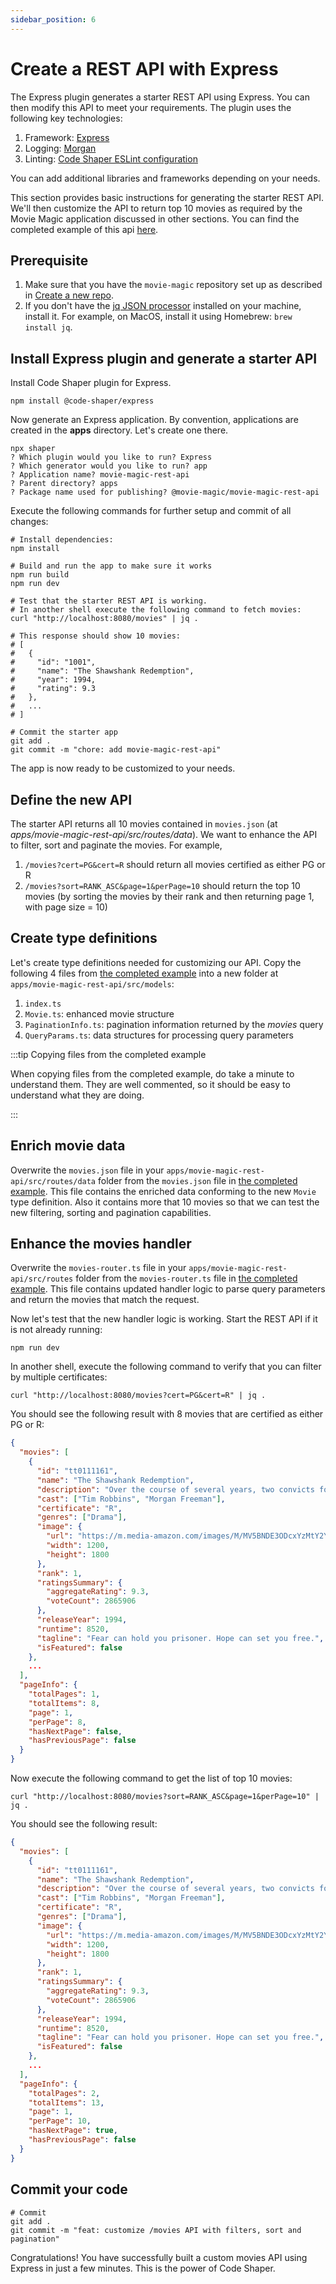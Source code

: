 ```yaml
---
sidebar_position: 6
---
```


# Create a REST API with Express

The Express plugin generates a starter REST API using Express. You can then
modify this API to meet your requirements. The plugin uses the following key
technologies:

1. Framework: [Express](https://expressjs.com/)
2. Logging: [Morgan](https://github.com/expressjs/morgan)
3. Linting:
   [Code Shaper ESLint configuration](https://github.com/code-shaper/code-shaper/tree/main/configs/eslint-config)

You can add additional libraries and frameworks depending on your needs.

This section provides basic instructions for generating the starter REST API.
We'll then customize the API to return top 10 movies as required by the Movie
Magic application discussed in other sections. You can find the completed
example of this api
[here](https://github.com/code-shaper/movie-magic/tree/main/apps/movie-magic-rest-api).

## Prerequisite

1. Make sure that you have the `movie-magic` repository set up as described in
   [Create a new repo](./create-a-new-repo).
2. If you don't have the [jq JSON processor](https://jqlang.github.io/jq/)
   installed on your machine, install it. For example, on MacOS, install it
   using Homebrew: `brew install jq`.

## Install Express plugin and generate a starter API

Install Code Shaper plugin for Express.

```shell
npm install @code-shaper/express
```

Now generate an Express application. By convention, applications are created in
the **apps** directory. Let's create one there.

```shell
npx shaper
? Which plugin would you like to run? Express
? Which generator would you like to run? app
? Application name? movie-magic-rest-api
? Parent directory? apps
? Package name used for publishing? @movie-magic/movie-magic-rest-api
```

Execute the following commands for further setup and commit of all changes:

```shell
# Install dependencies:
npm install

# Build and run the app to make sure it works
npm run build
npm run dev

# Test that the starter REST API is working.
# In another shell execute the following command to fetch movies:
curl "http://localhost:8080/movies" | jq .

# This response should show 10 movies:
# [
#   {
#     "id": "1001",
#     "name": "The Shawshank Redemption",
#     "year": 1994,
#     "rating": 9.3
#   },
#   ...
# ]

# Commit the starter app
git add .
git commit -m "chore: add movie-magic-rest-api"
```

The app is now ready to be customized to your needs.

## Define the new API

The starter API returns all 10 movies contained in `movies.json` (at
_apps/movie-magic-rest-api/src/routes/data_). We want to enhance the API to
filter, sort and paginate the movies. For example,

1. `/movies?cert=PG&cert=R` should return all movies certified as either PG or R
2. `/movies?sort=RANK_ASC&page=1&perPage=10` should return the top 10 movies (by
   sorting the movies by their rank and then returning page 1, with page size
   = 10)

## Create type definitions

Let's create type definitions needed for customizing our API. Copy the following
4 files from
[the completed example](https://github.com/code-shaper/movie-magic/blob/main/apps/movie-magic-rest-api/src/models)
into a new folder at `apps/movie-magic-rest-api/src/models`:

1. `index.ts`
2. `Movie.ts`: enhanced movie structure
3. `PaginationInfo.ts`: pagination information returned by the _movies_ query
4. `QueryParams.ts`: data structures for processing query parameters

:::tip Copying files from the completed example

When copying files from the completed example, do take a minute to understand
them. They are well commented, so it should be easy to understand what they are
doing.

:::

## Enrich movie data

Overwrite the `movies.json` file in your
`apps/movie-magic-rest-api/src/routes/data` folder from the `movies.json` file
in
[the completed example](https://github.com/code-shaper/movie-magic/blob/main/apps/movie-magic-rest-api/src/routes/data/movies.json).
This file contains the enriched data conforming to the new `Movie` type
definition. Also it contains more that 10 movies so that we can test the new
filtering, sorting and pagination capabilities.

## Enhance the movies handler

Overwrite the `movies-router.ts` file in your
`apps/movie-magic-rest-api/src/routes` folder from the `movies-router.ts` file
in
[the completed example](https://github.com/code-shaper/movie-magic/blob/main/apps/movie-magic-rest-api/src/routes/movies-router.ts).
This file contains updated handler logic to parse query parameters and return
the movies that match the request.

Now let's test that the new handler logic is working. Start the REST API if it
is not already running:

```shell
npm run dev
```

In another shell, execute the following command to verify that you can filter by
multiple certificates:

```shell
curl "http://localhost:8080/movies?cert=PG&cert=R" | jq .
```

You should see the following result with 8 movies that are certified as either
PG or R:

```json
{
  "movies": [
    {
      "id": "tt0111161",
      "name": "The Shawshank Redemption",
      "description": "Over the course of several years, two convicts form a friendship, seeking consolation and, eventually, redemption through basic compassion.",
      "cast": ["Tim Robbins", "Morgan Freeman"],
      "certificate": "R",
      "genres": ["Drama"],
      "image": {
        "url": "https://m.media-amazon.com/images/M/MV5BNDE3ODcxYzMtY2YzZC00NmNlLWJiNDMtZDViZWM2MzIxZDYwXkEyXkFqcGdeQXVyNjAwNDUxODI@._V1_.jpg",
        "width": 1200,
        "height": 1800
      },
      "rank": 1,
      "ratingsSummary": {
        "aggregateRating": 9.3,
        "voteCount": 2865906
      },
      "releaseYear": 1994,
      "runtime": 8520,
      "tagline": "Fear can hold you prisoner. Hope can set you free.",
      "isFeatured": false
    },
    ...
  ],
  "pageInfo": {
    "totalPages": 1,
    "totalItems": 8,
    "page": 1,
    "perPage": 8,
    "hasNextPage": false,
    "hasPreviousPage": false
  }
}
```

Now execute the following command to get the list of top 10 movies:

```shell
curl "http://localhost:8080/movies?sort=RANK_ASC&page=1&perPage=10" | jq .
```

You should see the following result:

```json
{
  "movies": [
    {
      "id": "tt0111161",
      "name": "The Shawshank Redemption",
      "description": "Over the course of several years, two convicts form a friendship, seeking consolation and, eventually, redemption through basic compassion.",
      "cast": ["Tim Robbins", "Morgan Freeman"],
      "certificate": "R",
      "genres": ["Drama"],
      "image": {
        "url": "https://m.media-amazon.com/images/M/MV5BNDE3ODcxYzMtY2YzZC00NmNlLWJiNDMtZDViZWM2MzIxZDYwXkEyXkFqcGdeQXVyNjAwNDUxODI@._V1_.jpg",
        "width": 1200,
        "height": 1800
      },
      "rank": 1,
      "ratingsSummary": {
        "aggregateRating": 9.3,
        "voteCount": 2865906
      },
      "releaseYear": 1994,
      "runtime": 8520,
      "tagline": "Fear can hold you prisoner. Hope can set you free.",
      "isFeatured": false
    },
    ...
  ],
  "pageInfo": {
    "totalPages": 2,
    "totalItems": 13,
    "page": 1,
    "perPage": 10,
    "hasNextPage": true,
    "hasPreviousPage": false
  }
}
```

## Commit your code

```shell
# Commit
git add .
git commit -m "feat: customize /movies API with filters, sort and pagination"
```

Congratulations! You have successfully built a custom movies API using Express
in just a few minutes. This is the power of Code Shaper.
